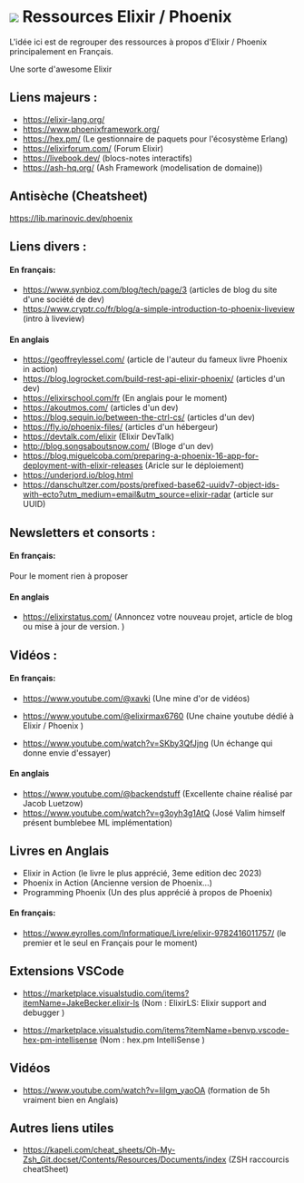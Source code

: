 # <img src="https://hexdocs.pm/phoenix/assets/logo.png"> Ressources Elixir / Phoenix

L'idée ici est de regrouper des ressources à propos d'Elixir / Phoenix principalement en Français.

Une sorte d'awesome Elixir

## Liens majeurs :

-   https://elixir-lang.org/
-   https://www.phoenixframework.org/
-   https://hex.pm/ (Le gestionnaire de paquets pour l'écosystème Erlang)
-   https://elixirforum.com/ (Forum Elixir)
-   https://livebook.dev/ (blocs-notes interactifs)
-   https://ash-hq.org/ (Ash Framework (modelisation de domaine))

## Antisèche (Cheatsheet)

https://lib.marinovic.dev/phoenix

## Liens divers :

#### En français:

-   https://www.synbioz.com/blog/tech/page/3 (articles de blog du site d'une société de dev)
-   https://www.cryptr.co/fr/blog/a-simple-introduction-to-phoenix-liveview (intro à liveview)

#### En anglais

-   https://geoffreylessel.com/ (article de l'auteur du fameux livre Phoenix in action)
-   https://blog.logrocket.com/build-rest-api-elixir-phoenix/ (articles d'un dev)
-   https://elixirschool.com/fr (En anglais pour le moment)
-   https://akoutmos.com/ (articles d'un dev)
-   https://blog.sequin.io/between-the-ctrl-cs/ (articles d'un dev)
-   https://fly.io/phoenix-files/ (articles d'un hébergeur)
-   https://devtalk.com/elixir (Elixir DevTalk)
-   http://blog.songsaboutsnow.com/ (Bloge d'un dev)
-   https://blog.miguelcoba.com/preparing-a-phoenix-16-app-for-deployment-with-elixir-releases (Aricle sur le déploiement)
-   https://underjord.io/blog.html
-   https://danschultzer.com/posts/prefixed-base62-uuidv7-object-ids-with-ecto?utm_medium=email&utm_source=elixir-radar (article sur UUID)

## Newsletters et consorts :

#### En français:

Pour le moment rien à proposer

#### En anglais

-   https://elixirstatus.com/ (Annoncez votre nouveau projet, article de blog ou mise à jour de version. )

## Vidéos :

#### En français:

-   https://www.youtube.com/@xavki (Une mine d'or de vidéos)

-   https://www.youtube.com/@elixirmax6760 (Une chaine youtube dédié à Elixir / Phoenix )
-   https://www.youtube.com/watch?v=SKby3QfJjng (Un échange qui donne envie d'essayer)

#### En anglais

-   https://www.youtube.com/@backendstuff (Excellente chaine réalisé par Jacob Luetzow)
-   https://www.youtube.com/watch?v=g3oyh3g1AtQ (José Valim himself présent bumblebee ML implémentation)

## Livres en Anglais

-   Elixir in Action (le livre le plus apprécié, 3eme edition dec 2023)
-   Phoenix in Action (Ancienne version de Phoenix...)
-   Programming Phoenix (Un des plus apprécié à propos de Phoenix)

#### En français:

-   https://www.eyrolles.com/Informatique/Livre/elixir-9782416011757/ (le premier et le seul en Français pour le moment)

## Extensions VSCode

-   https://marketplace.visualstudio.com/items?itemName=JakeBecker.elixir-ls (Nom : ElixirLS: Elixir support and debugger )

-   https://marketplace.visualstudio.com/items?itemName=benvp.vscode-hex-pm-intellisense (Nom : hex.pm IntelliSense )

## Vidéos

-   https://www.youtube.com/watch?v=IiIgm_yaoOA (formation de 5h vraiment bien en Anglais)

## Autres liens utiles

-   https://kapeli.com/cheat_sheets/Oh-My-Zsh_Git.docset/Contents/Resources/Documents/index (ZSH raccourcis cheatSheet)
